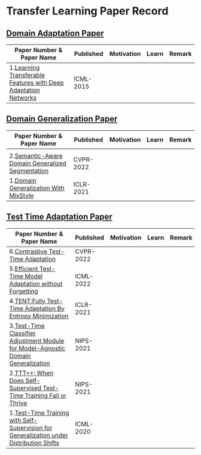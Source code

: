 # Transfer Learning Paper Record

## [Domain Adaptation Paper](https://github.com/XiN0919/Transfer-Learning-Paper/tree/main/Domain%20Adaptation)

| Paper Number & Paper Name| Published | Motivation | Learn | Remark |
| --- | --- | --- | --- | --- |
| 1.[Learning Transferable Features with Deep Adaptation Networks](https://arxiv.org/pdf/1502.02791.pdf) | ICML-2015 |  |  |  |


## [Domain Generalization Paper](https://github.com/XiN0919/Transfer-Learning-Paper/tree/main/Domain%20Generalization)

| Paper Number & Paper Name| Published | Motivation | Learn | Remark |
| --- | --- | --- | --- | --- |
|  |  |  |  |  |
| 2.[Semantic-Aware Domain Generalized Segmentation](https://ieeexplore.ieee.org/document/9879987/) | CVPR-2022 |  |  |  |
| 1.[Domain Generalization With MixStyle](https://openreview.net/forum?id=6xHJ37MVxxp) | ICLR-2021 |  |  |  |

## [Test Time Adaptation Paper](https://github.com/XiN0919/Transfer-Learning-Paper/tree/main/Test%20Time%20Adaptation)

| Paper Number & Paper Name| Published | Motivation | Learn | Remark |
| --- | --- | --- | --- | --- |
| 6.[Contrastive Test-Time Adaptation](https://ieeexplore.ieee.org/document/9880363/) | CVPR-2022 |  |  |  |
| 5.[Efficient Test-Time Model Adaptation without Forgetting](https://proceedings.mlr.press/v162/niu22a.html) | ICML-2022 |  |  |  |
| 4.[TENT:Fully Test-Time Adaptation By Entropy Minimization](https://openreview.net/forum?id=uXl3bZLkr3c) | ICLR-2021 |  |  |  |
| 3.[Test-Time Classifier Adjustment Module for Model-Agnostic Domain Generalization](https://proceedings.neurips.cc/paper/2021/hash/1415fe9fea0fa1e45dddcff5682239a0-Abstract.html) | NIPS-2021 |  |  |  |
| 2.[TTT++: When Does Self-Supervised Test-Time Training Fail or Thrive](https://proceedings.neurips.cc/paper/2021/hash/b618c3210e934362ac261db280128c22-Abstract.html) | NIPS-2021 |  |  |  |
| <div style="width: 120pt"> 1.[Test-Time Training with Self-Supervision for Generalization under Distribution Shifts](http://proceedings.mlr.press/v119/sun20b.html) | ICML-2020 |  |  |  |
